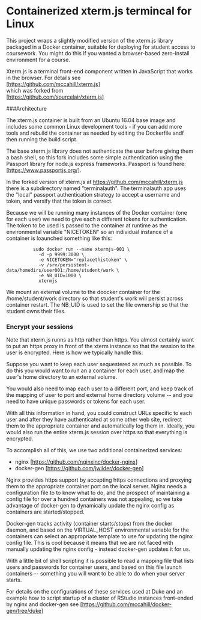 # Containerized xterm.js termincal for Linux


This project wraps a slightly modified version of the xterm.js library 
packaged in a Docker container, suitable for deploying for student access to coursework.
You might do this if you wanted a browser-based zero-install environment for a course.

Xterm.js is a terminal front-end component written in JavaScript that works in the browser.
For details see   
  [https://github.com/mccahill/xterm.js]   
which was forked from   
  [https://github.com/sourcelair/xterm.js]   

###Architecture

The xterm.js container is built from an Ubuntu 16.04 base image and includes some
common Linux development tools - if you can add more tools and rebuild the 
container as needed by editing the Dockerfile andf then running the build script. 

The base xterm.js library does not authenticate the user before giving them a bash
shell, so this fork includes some simple authentication using the Passport library
for node.js express frameworks. Passport is found here: [https://www.passportjs.org/]. 

In the forked version of xterm.js at https://github.com/mccahill/xterm.js there is a 
subdirectory named "terminalauth". The terminalauth app uses the "local" passport 
authentication strategy to accept a username and token, and versify that the token is 
correct.

Because we will be running many instances of the Docker container (one for each user)
we need to give each a different tokens for authentication. The token to be
used is passed to the container at runtime as the environmental variable "NICETOKEN"
so an individual instance of a container is loaunched something like this:

```
          sudo docker run --name xtermjs-001 \
            -d -p 9999:3000 \
            -e NICETOKEN="replacethistoken" \
            -v /srv/persistent-data/homedirs/user001:/home/student/work \
            -e NB_UID=1000 \
            xtermjs 
```

We mount an external volume to the doocker container for the /home/student/work directory
so that student's work will persist across container restart. The NB_UID is used to set the
file ownership so that the student owns their files.

### Encrypt your sessions

Note that xterm.js runns as http rather than https. You almost certainly want to put an
https proxy in front of the xterm instance so that the session to the user is
encrypted. Here is how we typically handle this:

Suppose you want to keep each user sequestered as much as possible. To do this you would 
want to run an a container for each user, and map the user's home directory to an external
volume. 

You would also need to map each user to a different port, and keep track of
the mapping of user to port and external home directory volume -- and you need
to have unique passwords or tokens for each user.

With all this information in hand, you could construct URLs specific to each user and
after they have authenticated at some other web site, redirect them to the appropriate
container and automatically log them in. Ideally, you would also run the entire xterm.js 
session over https so that everything is encrypted.

To accomplish all of this, we use two additional containerized services:
- nginx [https://github.com/nginxinc/docker-nginx] 
- docker-gen [https://github.com/jwilder/docker-gen]

Nginx provides https support by accepting https connections and proxying them to the appropriate
container port on the local server. Nginx needs a configuration file to to know what
to do, and the prospect of maintaining a config file for over a hundred containers
was not appealing, so we take advantage of docker-gen to dynamically update the nginx config 
as containers are started/stopped.

Docker-gen tracks activity (container starts/stops) from the docker daemon, and based
on the VIRTUAL_HOST environmental variable for the containers can select an appropriate
template to use for updating the nginx config file. This is cool because it means that
we are not faced with manually updating the nginx config - instead docker-gen updates it
for us. 

With a little bit of shell scripting it is possible to read a mapping file that lists users 
and passwords for container users, and based on this file launch containers -- something you
will want to be able to do when your server starts. 

For details on the configurations of these services used at Duke and an example how to script startup 
of a cluster of RStudio instances front-ended by nginx and docker-gen see
[https://github.com/mccahill/docker-gen/tree/duke]



